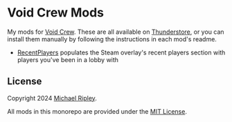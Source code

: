 # Void Crew Mods

My mods for [Void Crew](https://store.steampowered.com/app/1063420/Void_Crew/). These are all available on [Thunderstore](https://thunderstore.io/c/void-crew/p/zkxs/), or you can install them manually by following the instructions in each mod's readme.

- [RecentPlayers](RecentPlayers) populates the Steam overlay's recent players section with players you've been in a lobby with

## License

Copyright 2024 [Michael Ripley](https://github.com/zkxs).

All mods in this monorepo are provided under the [MIT License](LICENSE).
